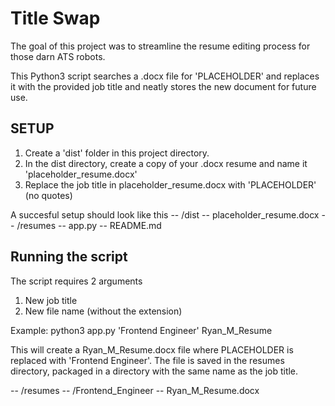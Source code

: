 # Title Swap
The goal of this project was to streamline the resume editing process for those darn ATS robots.

This Python3 script searches a .docx file for 'PLACEHOLDER' and replaces it with the provided job title and neatly stores the new document for future use.

## SETUP

1) Create a 'dist' folder in this project directory.
2) In the dist directory, create a copy of your .docx resume and name it 'placeholder_resume.docx'
3) Replace the job title in placeholder_resume.docx with 'PLACEHOLDER' (no quotes)

A succesful setup should look like this
-- /dist
  -- placeholder_resume.docx
-- /resumes
-- app.py
-- README.md

## Running the script

The script requires 2 arguments
1) New job title
2) New file name (without the extension)

Example:
    python3 app.py 'Frontend Engineer' Ryan_M_Resume

This will create a Ryan_M_Resume.docx file where PLACEHOLDER is replaced with 'Frontend Engineer'. The file is saved in the resumes directory, packaged in a directory with the same name as the job title.

-- /resumes
  -- /Frontend_Engineer
    -- Ryan_M_Resume.docx